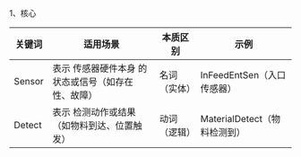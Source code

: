 1、核心

| 关键词    | 适用场景                       | 本质区别   | 示例                    |
| ------ | -------------------------- | ------ | --------------------- |
| Sensor | 表示 传感器硬件本身 的状态或信号（如存在性、故障） | 名词（实体） | InFeedEntSen（入口传感器）   |
| Detect | 表示 检测动作或结果 （如物料到达、位置触发）    | 动词（逻辑） | MaterialDetect（物料检测到） |
